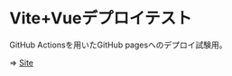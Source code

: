 # Vite+Vueデプロイテスト

GitHub Actionsを用いたGitHub pagesへのデプロイ試験用。

⇒ [Site](https://higuma.github.io/vite-vue/)



